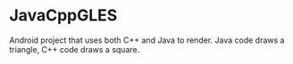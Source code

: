 # JavaCppGLES

Android project that uses both C++ and Java to render. Java code draws a triangle, C++ code draws a square.
